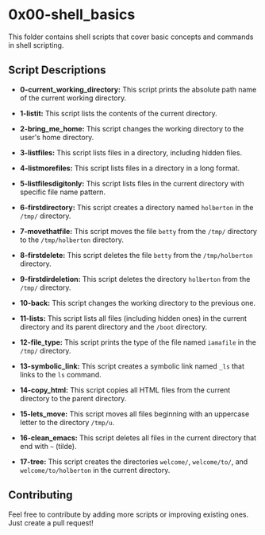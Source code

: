 # 0x00-shell_basics

This folder contains shell scripts that cover basic concepts and commands in shell scripting.

## Script Descriptions

- **0-current_working_directory:**
  This script prints the absolute path name of the current working directory.

- **1-listit:**
  This script lists the contents of the current directory.

- **2-bring_me_home:**
  This script changes the working directory to the user's home directory.

- **3-listfiles:**
  This script lists files in a directory, including hidden files.

- **4-listmorefiles:**
  This script lists files in a directory in a long format.

- **5-listfilesdigitonly:**
  This script lists files in the current directory with specific file name pattern.

- **6-firstdirectory:**
  This script creates a directory named `holberton` in the `/tmp/` directory.

- **7-movethatfile:**
  This script moves the file `betty` from the `/tmp/` directory to the `/tmp/holberton` directory.

- **8-firstdelete:**
  This script deletes the file `betty` from the `/tmp/holberton` directory.

- **9-firstdirdeletion:**
  This script deletes the directory `holberton` from the `/tmp/` directory.

- **10-back:**
  This script changes the working directory to the previous one.

- **11-lists:**
  This script lists all files (including hidden ones) in the current directory and its parent directory and the `/boot` directory.

- **12-file_type:**
  This script prints the type of the file named `iamafile` in the `/tmp/` directory.

- **13-symbolic_link:**
  This script creates a symbolic link named `_ls` that links to the `ls` command.

- **14-copy_html:**
  This script copies all HTML files from the current directory to the parent directory.

- **15-lets_move:**
  This script moves all files beginning with an uppercase letter to the directory `/tmp/u`.

- **16-clean_emacs:**
  This script deletes all files in the current directory that end with `~` (tilde).

- **17-tree:**
  This script creates the directories `welcome/`, `welcome/to/`, and `welcome/to/holberton` in the current directory.

## Contributing
Feel free to contribute by adding more scripts or improving existing ones. Just create a pull request!


